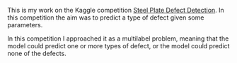This is my work on the Kaggle competition [Steel Plate Defect Detection](https://www.kaggle.com/competitions/playground-series-s4e3). In this competition the aim was to predict a type of defect given some parameters.

In this competition I approached it as a multilabel problem, meaning that the model could predict one or more types of defect, or the model could predict none of the defects. 